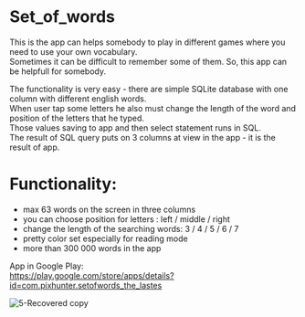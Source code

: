 # Set_of_words

This is the app can helps somebody to play in different games where you need to use your own vocabulary. 
<br>Sometimes it can be difficult to remember some of them. So, this app can be helpfull for somebody.

The functionality is very easy - there are simple SQLite database with one column with different english words. 
<br>When user tap some letters he also must change the length of the word and position of the letters that he typed.
<br>Those values saving to app and then select statement runs in SQL.
<br>The result of SQL query puts on 3 columns at view in the app - it is the result of app. 

# Functionality:
- max 63 words on the screen in three columns
- you can choose position for letters : left / middle / right
- change the length of the searching words: 3 / 4 / 5 / 6 / 7
- pretty color set especially for reading mode
- more than 300 000 words in the app

App in Google Play:
<br>https://play.google.com/store/apps/details?id=com.pixhunter.setofwords_the_lastes

![5-Recovered copy](https://user-images.githubusercontent.com/88940110/179374376-e8645117-e43a-47d8-b676-a9991e8c160b.png)
